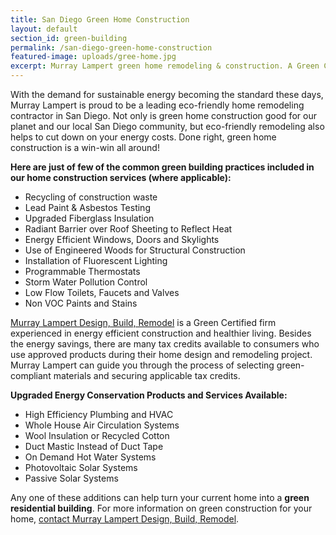 ```yaml
---
title: San Diego Green Home Construction
layout: default
section_id: green-building
permalink: /san-diego-green-home-construction
featured-image: uploads/gree-home.jpg
excerpt: Murray Lampert green home remodeling & construction. A Green Certified home building contractor. Learn more about our environmentally friendly practices.
---
```


With the demand for sustainable energy becoming the standard these days, Murray Lampert is proud to be a leading eco-friendly home remodeling contractor in San Diego. Not only is green home construction good for our planet and our local San Diego community, but eco-friendly remodeling also helps to cut down on your energy costs. Done right, green home construction is a win-win all around!

**Here are just of few of the common green building practices included in our home construction services (where applicable):**
- Recycling of construction waste
- Lead Paint &amp; Asbestos Testing
- Upgraded Fiberglass Insulation
- Radiant Barrier over Roof Sheeting to Reflect Heat
- Energy Efficient Windows, Doors and Skylights
- Use of Engineered Woods for Structural Construction
- Installation of Fluorescent Lighting
- Programmable Thermostats
- Storm Water Pollution Control
- Low Flow Toilets, Faucets and Valves
- Non VOC Paints and Stains

[Murray Lampert Design, Build, Remodel](/) is a Green Certified firm experienced in energy efficient construction and healthier living. Besides the energy savings, there are many tax credits available to consumers who use approved products during their home design and remodeling project. Murray Lampert can guide you through the process of selecting green-compliant materials and securing applicable tax credits.

**Upgraded Energy Conservation Products and Services Available:**
- High Efficiency Plumbing and HVAC
- Whole House Air Circulation Systems
- Wool Insulation or Recycled Cotton
- Duct Mastic Instead of Duct Tape
- On Demand Hot Water Systems
- Photovoltaic Solar Systems
- Passive Solar Systems

Any one of these additions can help turn your current home into a **green residential building**. For more information on green construction for your home, [contact Murray Lampert Design, Build, Remodel](/contact).
